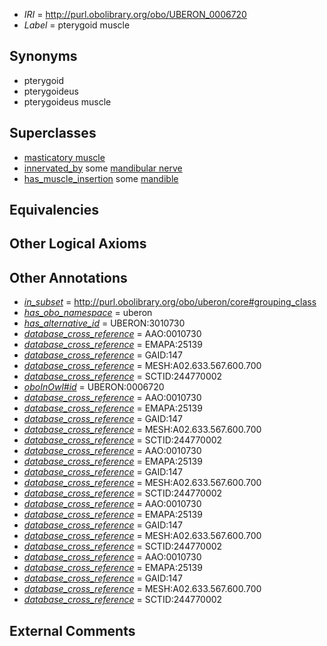  * *IRI* = http://purl.obolibrary.org/obo/UBERON_0006720
 * *Label* = pterygoid muscle

## Synonyms

 * pterygoid
 * pterygoideus
 * pterygoideus muscle

## Superclasses

 * [masticatory muscle](../../UBERON/81/UBERON_0003681.md)
 * [innervated_by](../../RO/05/RO_0002005.md) some [mandibular nerve](../../UBERON/75/UBERON_0000375.md)
 * [has_muscle_insertion](../../RO/73/RO_0002373.md) some [mandible](../../UBERON/84/UBERON_0001684.md)

## Equivalencies


## Other Logical Axioms


## Other Annotations

 * *[in_subset](../../et/oboInOwl#inSubset.md)* = http://purl.obolibrary.org/obo/uberon/core#grouping_class
 * *[has_obo_namespace](../../ce/oboInOwl#hasOBONamespace.md)* = uberon
 * *[has_alternative_id](../../Id/oboInOwl#hasAlternativeId.md)* = UBERON:3010730
 * *[database_cross_reference](../../ef/oboInOwl#hasDbXref.md)* = AAO:0010730
 * *[database_cross_reference](../../ef/oboInOwl#hasDbXref.md)* = EMAPA:25139
 * *[database_cross_reference](../../ef/oboInOwl#hasDbXref.md)* = GAID:147
 * *[database_cross_reference](../../ef/oboInOwl#hasDbXref.md)* = MESH:A02.633.567.600.700
 * *[database_cross_reference](../../ef/oboInOwl#hasDbXref.md)* = SCTID:244770002
 * *[oboInOwl#id](../../id/oboInOwl#id.md)* = UBERON:0006720
 * *[database_cross_reference](../../ef/oboInOwl#hasDbXref.md)* = AAO:0010730
 * *[database_cross_reference](../../ef/oboInOwl#hasDbXref.md)* = EMAPA:25139
 * *[database_cross_reference](../../ef/oboInOwl#hasDbXref.md)* = GAID:147
 * *[database_cross_reference](../../ef/oboInOwl#hasDbXref.md)* = MESH:A02.633.567.600.700
 * *[database_cross_reference](../../ef/oboInOwl#hasDbXref.md)* = SCTID:244770002
 * *[database_cross_reference](../../ef/oboInOwl#hasDbXref.md)* = AAO:0010730
 * *[database_cross_reference](../../ef/oboInOwl#hasDbXref.md)* = EMAPA:25139
 * *[database_cross_reference](../../ef/oboInOwl#hasDbXref.md)* = GAID:147
 * *[database_cross_reference](../../ef/oboInOwl#hasDbXref.md)* = MESH:A02.633.567.600.700
 * *[database_cross_reference](../../ef/oboInOwl#hasDbXref.md)* = SCTID:244770002
 * *[database_cross_reference](../../ef/oboInOwl#hasDbXref.md)* = AAO:0010730
 * *[database_cross_reference](../../ef/oboInOwl#hasDbXref.md)* = EMAPA:25139
 * *[database_cross_reference](../../ef/oboInOwl#hasDbXref.md)* = GAID:147
 * *[database_cross_reference](../../ef/oboInOwl#hasDbXref.md)* = MESH:A02.633.567.600.700
 * *[database_cross_reference](../../ef/oboInOwl#hasDbXref.md)* = SCTID:244770002
 * *[database_cross_reference](../../ef/oboInOwl#hasDbXref.md)* = AAO:0010730
 * *[database_cross_reference](../../ef/oboInOwl#hasDbXref.md)* = EMAPA:25139
 * *[database_cross_reference](../../ef/oboInOwl#hasDbXref.md)* = GAID:147
 * *[database_cross_reference](../../ef/oboInOwl#hasDbXref.md)* = MESH:A02.633.567.600.700
 * *[database_cross_reference](../../ef/oboInOwl#hasDbXref.md)* = SCTID:244770002

## External Comments

